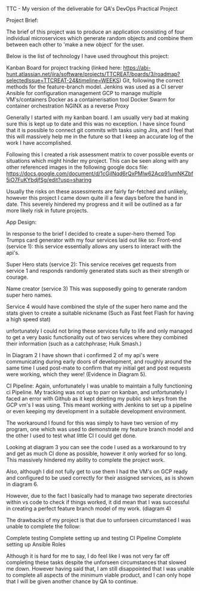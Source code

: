 TTC - My version of the deliverable for QA's DevOps Practical Project

Project Brief:

The brief of this project was to produce an application consisting of four individual microservices which generate random objects and combine them between each other to 'make a new object' for the user.

Below is the list of technology I have used throughout this project:

Kanban Board for project tracking (linked here: https://abi-hunt.atlassian.net/jira/software/projects/TTCREAT/boards/3/roadmap?selectedIssue=TTCREAT-24&timeline=WEEKS) Git, following the correct methods for the feature-branch model. Jenkins was used as a CI server Ansible for configuration management GCP to manage multiple VM's/containers Docker as a containerisation tool Docker Swarm for container orchestration NGINX as a reverse Proxy

Generally I started with my kanban board. I am usually very bad at making sure this is kept up to date and this was no exception. I have since found that it is possible to connect git commits with tasks using Jira, and I feel that this will massively help me in the future so that I keep an accurate log of the work I have accomplished.

Following this I created a risk assessment matrix to cover possible events or situations which might hinder my project. This can be seen along with any other referenced images in the following google docs file: https://docs.google.com/document/d/1cGjINqd6rQxPMlw62Acp91umNKZbf5iO7FuKYbdjfSg/edit?usp=sharing

Usually the risks on these assessments are fairly far-fetched and unlikely, however this project I came down quite ill a few days before the hand in date. This severely hindered my progress and it will be outlined as a far more likely risk in future projects.

App Design:

In response to the brief I decided to create a super-hero themed Top Trumps card generator with my four services laid out like so: Front-end (service 1): this service essentially allows any users to interact with the api's.

Super Hero stats (service 2): This service receives get requests from service 1 and responds randomly generated stats such as their strength or courage.

Name creator (service 3) This was supposedly going to generate random super hero names.

Service 4 would have combined the style of the super hero name and the stats given to create a suitable nickname (Such as Fast feet Flash for having a high speed stat)

unfortunately I could not bring these services fully to life and only managed to get a very basic functionality out of two services where they combined their information (such as a catchphrase; Hulk Smash.)

In Diagram 2 I have shown that i confirmed 2 of my api's were communicating during early doors of development, and roughly around the same time I used post-mate to confirm that my initial get and post requests were working, which they were! (Evidence in Diagram 5).

CI Pipeline: Again, unfortunately I was unable to maintain a fully functioning ci Pipeline. My tracking was not up to parr on kanban, and unfortunately I faced an error with Github as it kept deleting my public ssh keys from the GCP vm's I was using. This meant working with Jenkins to set up a pipeline or even keeping my development in a suitable development environment.

The workaround I found for this was simply to have two version of my program, one which was used to demonstrate my feature branch model and the other I used to test what little CI I could get done.

Looking at diagram 3 you can see the code I used as a workaround to try and get as much CI done as possible, however it only worked for so long. This massively hindered my ability to complete the project work.

Also, although I did not fully get to use them I had the VM's on GCP ready and configured to be used correctly for their assigned services, as is shown in diagram 6.

However, due to the fact I basically had to manage two seperate directories within vs code to check if things worked, it did mean that I was successful in creating a perfect feature branch model of my work. (diagram 4)

The drawbacks of my project is that due to unforseen circumstanced I was unable to complete the follow:

Complete testing Complete setting up and testing CI Pipeline Complete setting up Ansible Roles

Although it is hard for me to say, I do feel like I was not very far off completing these tasks despite the unforseen circumstances that slowed me down. However having said that, I am still disappointed that I was unable to complete all aspects of the minimum viable product, and I can only hope that I will be given another chance by QA to continue.

